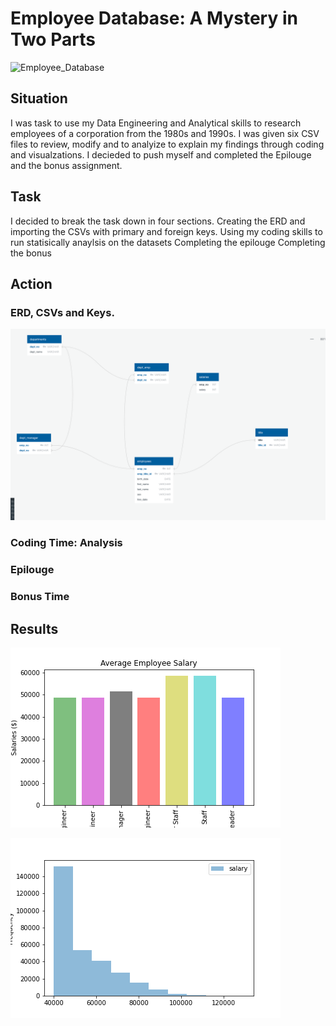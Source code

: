 # Employee Database: A Mystery in Two Parts

![Employee_Database](https://columbia.bootcampcontent.com/columbia-bootcamp/cu-nyc-data-pt-11-2020-u-c/-/raw/master/02-Homework/09-SQL/Instructions/sql.png)

## Situation
I was task to use my Data Engineering and Analytical skills to research employees of a corporation from the 1980s and 1990s. I was given six CSV files to review, modify and to analyize to explain my findings through coding and visualzations. I decieded to push myself and completed the Epilouge and the bonus assignment. 

## Task
I decided to break the task down in four sections.
Creating the ERD and importing the CSVs with primary and foreign keys.
Using my coding skills to run statisically anaylsis on the datasets
Completing the epilouge
Completing the bonus

## Action

### ERD, CSVs and Keys.
![ERD_Quick_Database_Diagrams](https://github.com/llhabers/sql-challenge/blob/main/EmployeeSQL/ERD.png)

### Coding Time: Analysis

### Epilouge

### Bonus Time

## Results

![Average_Employee_Salaries](https://github.com/llhabers/sql-challenge/blob/main/EmployeeSQL/average_salary_by_titles.png)

![Most_Common_Salary_Ranges_For_Employees](https://github.com/llhabers/sql-challenge/blob/main/EmployeeSQL/most_common_salary_ranges_for_employees.png)
